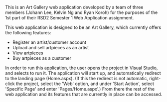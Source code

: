 This is an Art Gallery web application developed by a team of three members
(Johann Lee, Kelvin Ng and Ryan Koroh) for the purposes of the 1st part of
their RSD2 Semester 1 Web Application assignment.

This web application is designed to be an Art Gallery, which currently
offers the following features:

- Register an artist/customer account
- Upload and sell artpieces as an artist
- View artpieces
- Buy artpieces as a customer

In order to run this application, the user opens the project in Visual Studio,
and selects to run it. The application will start up, and automatically redirect
to the landing page (Home.aspx). (If this the redirect is not automatic, right-click
the project, select the 'Web' option, and under 'Start Action', select 'Specific
Page' and enter 'Pages/Home.aspx'.) From there the rest of the web application and
its features that are currently in place can be accessed.
